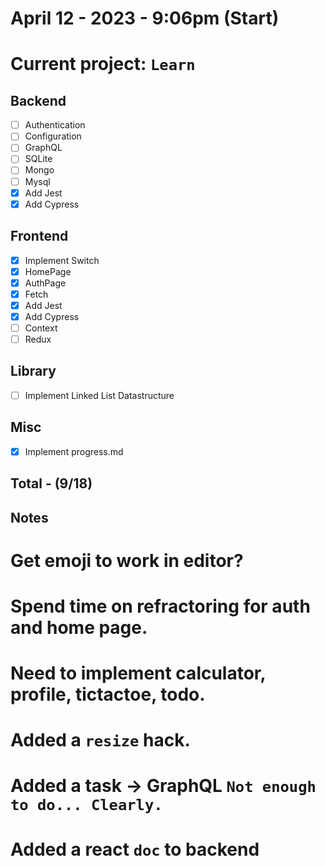 # April 12 - 2023 - 9:06pm (Start)

# Current project: `Learn`

## Backend

- [ ] Authentication
- [ ] Configuration
- [ ] GraphQL
- [ ] SQLite
- [ ] Mongo
- [ ] Mysql
- [x] Add Jest
- [x] Add Cypress <br>

## Frontend

- [x] Implement Switch
- [x] HomePage
- [x] AuthPage
- [x] Fetch
- [x] Add Jest
- [x] Add Cypress
- [ ] Context
- [ ] Redux <br>

## Library

- [ ] Implement Linked List Datastructure <br>

## Misc

- [x] Implement progress.md

## Total - (9/18)

## Notes

# Get emoji to work in editor?

# Spend time on refractoring for auth and home page.

# Need to implement calculator, profile, tictactoe, todo.

# Added a `resize` hack.

# Added a task -> GraphQL `Not enough to do... Clearly.`

# Added a react `doc` to backend
